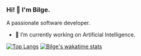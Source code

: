 ### Hi! 👋 I'm Bilge. 
A passionate software developer. 

- 🔭 I’m currently working on Artificial Intelligence.

[![Top Langs](https://github-readme-stats.vercel.app/api/top-langs/?username=alibilgealtun)](https://github.com/alibilgealtun/github-readme-stats)
[![Bilge's wakatime stats](https://github-readme-stats.vercel.app/api/wakatime?username=mimir)](https://github.com/alibilgealtun/github-readme-stats)

<!--
**alibilgealtun/alibilgealtun** is a ✨ _special_ ✨ repository because its `README.md` (this file) appears on your GitHub profile.

Here are some ideas to get you started:

- 🔭 I’m currently working on ...
- 🌱 I’m currently learning ...
- 👯 I’m looking to collaborate on ...
- 🤔 I’m looking for help with ...
- 💬 Ask me about ...
- 📫 How to reach me: ...
- 😄 Pronouns: ...
- ⚡ Fun fact: ...
-->
